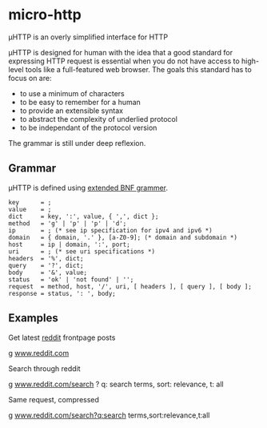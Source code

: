 micro-http
==========
µHTTP is an overly simplified interface for HTTP

µHTTP is designed for human with the idea that a good standard for expressing
HTTP request is essential when you do not have access to high-level tools like a 
full-featured web browser. The goals this standard has to focus on are:

* to use a minimum of characters
* to be easy to remember for a human
* to provide an extensible syntax
* to abstract the complexity of underlied protocol
* to be independant of the protocol version

The grammar is still under deep reflexion.

Grammar
-------
µHTTP is defined using [extended BNF grammer](http://en.wikipedia.org/wiki/Extended_Backus%E2%80%93Naur_Form).
```ebnf
key      = ;
value    = ;
dict     = key, ':', value, { ',', dict };
method   = 'g' | 'p' | 'p' | 'd';
ip       = ; (* see ip specification for ipv4 and ipv6 *)
domain   = { domain, '.' }, [a-Z0-9]; (* domain and subdomain *)
host     = ip | domain, ':', port;
uri      = ; (* see uri specifications *)
headers  = '%', dict;
query    = '?', dict;
body     = '&', value;
status   = 'ok' | 'not found' | '';
request  = method, host, '/', uri, [ headers ], [ query ], [ body ];
response = status, ': ', body;
```

Examples
--------
Get latest [reddit](http://reddit.com) frontpage posts

  g www.reddit.com
  
Search through reddit

  g www.reddit.com/search ? q: search terms, sort: relevance, t: all 
  
Same request, compressed

  g www.reddit.com/search?q:search terms,sort:relevance,t:all
